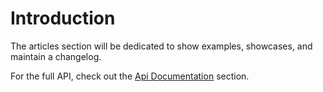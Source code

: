 # Introduction

The articles section will be dedicated to show examples, showcases, and maintain a changelog. 

For the full API, check out the [Api Documentation](/api/index.html) section.
